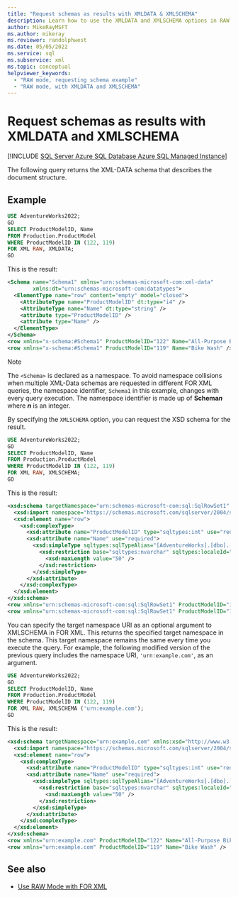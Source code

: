 ```yaml
---
title: "Request schemas as results with XMLDATA & XMLSCHEMA"
description: Learn how to use the XMLDATA and XMLSCHEMA options in RAW mode with the FOR XML clause to request an XML-DATA schema or an XSD schema in the query result.
author: MikeRayMSFT
ms.author: mikeray
ms.reviewer: randolphwest
ms.date: 05/05/2022
ms.service: sql
ms.subservice: xml
ms.topic: conceptual
helpviewer_keywords:
  - "RAW mode, requesting schema example"
  - "RAW mode, with XMLDATA and XMLSCHEMA"
---
```

# Request schemas as results with XMLDATA and XMLSCHEMA

[!INCLUDE [SQL Server Azure SQL Database Azure SQL Managed Instance](../../includes/applies-to-version/sql-asdb-asdbmi.md)]

The following query returns the XML-DATA schema that describes the document structure.

## Example

```sql
USE AdventureWorks2022;
GO
SELECT ProductModelID, Name
FROM Production.ProductModel
WHERE ProductModelID IN (122, 119)
FOR XML RAW, XMLDATA;
GO
```

This is the result:

```xml
<Schema name="Schema1" xmlns="urn:schemas-microsoft-com:xml-data"
        xmlns:dt="urn:schemas-microsoft-com:datatypes">
  <ElementType name="row" content="empty" model="closed">
    <AttributeType name="ProductModelID" dt:type="i4" />
    <AttributeType name="Name" dt:type="string" />
    <attribute type="ProductModelID" />
    <attribute type="Name" />
  </ElementType>
</Schema>
<row xmlns="x-schema:#Schema1" ProductModelID="122" Name="All-Purpose Bike Stand" />
<row xmlns="x-schema:#Schema1" ProductModelID="119" Name="Bike Wash" />
```

> [!NOTE]
>  The `<Schema>` is declared as a namespace. To avoid namespace collisions when multiple XML-Data schemas are requested in different FOR XML queries, the namespace identifier, `Schema1` in this example, changes with every query execution. The namespace identifier is made up of **Schema**_**n**_ where _**n**_ is an integer.

By specifying the `XMLSCHEMA` option, you can request the XSD schema for the result.

```sql
USE AdventureWorks2022;
GO
SELECT ProductModelID, Name
FROM Production.ProductModel
WHERE ProductModelID IN (122, 119)
FOR XML RAW, XMLSCHEMA;
GO
```

This is the result:

```xml
<xsd:schema targetNamespace="urn:schemas-microsoft-com:sql:SqlRowSet1" xmlns:xsd="http://www.w3.org/2001/XMLSchema" xmlns:sqltypes="https://schemas.microsoft.com/sqlserver/2004/sqltypes" elementFormDefault="qualified">
  <xsd:import namespace="https://schemas.microsoft.com/sqlserver/2004/sqltypes" schemaLocation="https://schemas.microsoft.com/sqlserver/2004/sqltypes/sqltypes.xsd" />
  <xsd:element name="row">
    <xsd:complexType>
      <xsd:attribute name="ProductModelID" type="sqltypes:int" use="required" />
      <xsd:attribute name="Name" use="required">
        <xsd:simpleType sqltypes:sqlTypeAlias="[AdventureWorks].[dbo].[Name]">
          <xsd:restriction base="sqltypes:nvarchar" sqltypes:localeId="1033" sqltypes:sqlCompareOptions="IgnoreCase IgnoreKanaType IgnoreWidth" sqltypes:sqlSortId="52">
            <xsd:maxLength value="50" />
          </xsd:restriction>
        </xsd:simpleType>
      </xsd:attribute>
    </xsd:complexType>
  </xsd:element>
</xsd:schema>
<row xmlns="urn:schemas-microsoft-com:sql:SqlRowSet1" ProductModelID="122" Name="All-Purpose Bike Stand" />
<row xmlns="urn:schemas-microsoft-com:sql:SqlRowSet1" ProductModelID="119" Name="Bike Wash" />

```

You can specify the target namespace URI as an optional argument to XMLSCHEMA in FOR XML. This returns the specified target namespace in the schema. This target namespace remains the same every time you execute the query. For example, the following modified version of the previous query includes the namespace URI, `'urn:example.com'`, as an argument.

```sql
USE AdventureWorks2022;
GO
SELECT ProductModelID, Name
FROM Production.ProductModel
WHERE ProductModelID IN (122, 119)
FOR XML RAW, XMLSCHEMA ('urn:example.com');
GO
```

This is the result:

```xml
<xsd:schema targetNamespace="urn:example.com" xmlns:xsd="http://www.w3.org/2001/XMLSchema" xmlns:sqltypes="https://schemas.microsoft.com/sqlserver/2004/sqltypes" elementFormDefault="qualified">
  <xsd:import namespace="https://schemas.microsoft.com/sqlserver/2004/sqltypes" schemaLocation="https://schemas.microsoft.com/sqlserver/2004/sqltypes/sqltypes.xsd" />
  <xsd:element name="row">
    <xsd:complexType>
      <xsd:attribute name="ProductModelID" type="sqltypes:int" use="required" />
      <xsd:attribute name="Name" use="required">
        <xsd:simpleType sqltypes:sqlTypeAlias="[AdventureWorks].[dbo].[Name]">
          <xsd:restriction base="sqltypes:nvarchar" sqltypes:localeId="1033" sqltypes:sqlCompareOptions="IgnoreCase IgnoreKanaType IgnoreWidth" sqltypes:sqlSortId="52">
            <xsd:maxLength value="50" />
          </xsd:restriction>
        </xsd:simpleType>
      </xsd:attribute>
    </xsd:complexType>
  </xsd:element>
</xsd:schema>
<row xmlns="urn:example.com" ProductModelID="122" Name="All-Purpose Bike Stand" />
<row xmlns="urn:example.com" ProductModelID="119" Name="Bike Wash" />
```

## See also

- [Use RAW Mode with FOR XML](../../relational-databases/xml/use-raw-mode-with-for-xml.md)
